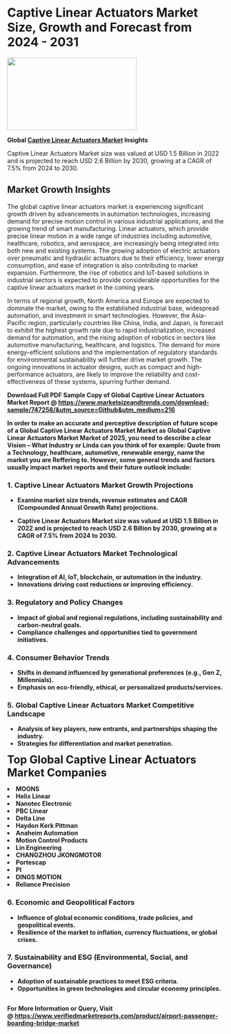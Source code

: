 <H1>Captive Linear Actuators Market Size, Growth and Forecast from 2024 - 2031</H1><img class="aligncenter size-medium wp-image-584254" src="https://thirdeyenews.in/wp-content/uploads/2024/09/Global-Market-Research-300x168.jpeg" alt="" width="300" height="168" /><p><strong>Global&nbsp;<a href="https://www.marketsizeandtrends.com/download-sample/747258/&amp;utm_source=Github&utm_medium=216">Captive Linear Actuators Market</a> Insights</strong></p><p>Captive Linear Actuators Market size was valued at USD 1.5 Billion in 2022 and is projected to reach USD 2.6 Billion by 2030, growing at a CAGR of 7.5% from 2024 to 2030.</p><p><h2>Market Growth Insights</h2> <p>The global captive linear actuators market is experiencing significant growth driven by advancements in automation technologies, increasing demand for precise motion control in various industrial applications, and the growing trend of smart manufacturing. Linear actuators, which provide precise linear motion in a wide range of industries including automotive, healthcare, robotics, and aerospace, are increasingly being integrated into both new and existing systems. The growing adoption of electric actuators over pneumatic and hydraulic actuators due to their efficiency, lower energy consumption, and ease of integration is also contributing to market expansion. Furthermore, the rise of robotics and IoT-based solutions in industrial sectors is expected to provide considerable opportunities for the captive linear actuators market in the coming years.</p> <p><strong></strong></p> <p>In terms of regional growth, North America and Europe are expected to dominate the market, owing to the established industrial base, widespread automation, and investment in smart technologies. However, the Asia-Pacific region, particularly countries like China, India, and Japan, is forecast to exhibit the highest growth rate due to rapid industrialization, increased demand for automation, and the rising adoption of robotics in sectors like automotive manufacturing, healthcare, and logistics. The demand for more energy-efficient solutions and the implementation of regulatory standards for environmental sustainability will further drive market growth. The ongoing innovations in actuator designs, such as compact and high-performance actuators, are likely to improve the reliability and cost-effectiveness of these systems, spurring further demand.</p> <p><strong></p><p><span class=""><strong>Download Full PDF Sample Copy of Global Captive Linear Actuators Market Report</strong> @ <a href="https://www.marketsizeandtrends.com/download-sample/747258/&amp;utm_source=Github&utm_medium=216" target="_blank">https://www.marketsizeandtrends.com/download-sample/747258/&amp;utm_source=Github&utm_medium=216</a></span></p><p>In order to make an accurate and perceptive description of future scope of a Global&nbsp;Captive Linear Actuators Market Market as Global&nbsp;Captive Linear Actuators Market Market of 2025, you need to describe a clear Vision &ndash; What Industry or Linda can you think of for example: Quote from a Technology, healthcare, automotive, renewable energy, name the market you are Reffering to. However, some general trends and factors usually impact market reports and their future outlook include:</p><h3>1.&nbsp;<strong>Captive Linear Actuators Market Growth Projections</strong></h3><ul><li>Examine market size trends, revenue estimates and CAGR (Compounded Annual Growth Rate) projections.</li><li><p>Captive Linear Actuators Market size was valued at USD 1.5 Billion in 2022 and is projected to reach USD 2.6 Billion by 2030, growing at a CAGR of 7.5% from 2024 to 2030.</p></li></ul><h3>2.&nbsp;<strong>Captive Linear Actuators Market Technological Advancements</strong></h3><ul><li>Integration of AI, IoT, blockchain, or automation in the industry.</li><li>Innovations driving cost reductions or improving efficiency.</li></ul><h3>3.&nbsp;<strong>Regulatory and Policy Changes</strong></h3><ul><li>Impact of global and regional regulations, including sustainability and carbon-neutral goals.</li><li>Compliance challenges and opportunities tied to government initiatives.</li></ul><h3>4.&nbsp;<strong>Consumer Behavior Trends</strong></h3><ul><li>Shifts in demand influenced by generational preferences (e.g., Gen Z, Millennials).</li><li>Emphasis on eco-friendly, ethical, or personalized products/services.</li></ul><h3>5.&nbsp;<strong>Global Captive Linear Actuators Market Competitive Landscape</strong></h3><ul><li>Analysis of key players, new entrants, and partnerships shaping the industry.</li><li>Strategies for differentiation and market penetration.</li></ul><p data-pm-slice="1 1 []"><span style="color: inherit; font-family: inherit; font-size: 25px;">Top Global Captive Linear Actuators Market Companies</span></p><div class="" data-test-id=""><p><li>MOONS</li><li> Helix Linear</li><li> Nanotec Electronic</li><li> PBC Linear</li><li> Delta Line</li><li> Haydon Kerk Pittman</li><li> Anaheim Automation</li><li> Motion Control Products</li><li> Lin Engineering</li><li> CHANGZHOU JKONGMOTOR</li><li> Portescap</li><li> PI</li><li> DINGS MOTION</li><li> Reliance Precision</li></p></div><h3>6.&nbsp;<strong>Economic and Geopolitical Factors</strong></h3><ul><li>Influence of global economic conditions, trade policies, and geopolitical events.</li><li>Resilience of the market to inflation, currency fluctuations, or global crises.</li></ul><h3>7.&nbsp;<strong>Sustainability and ESG (Environmental, Social, and Governance)</strong></h3><ul><li>Adoption of sustainable practices to meet ESG criteria.</li><li>Opportunities in green technologies and circular economy principles.</li></ul><h2><strong style="font-size: 14px;">For More Information or Query, Visit @&nbsp;</strong><a style="background-color: #ffffff; font-size: 14px;" href="https://www.marketsizeandtrends.com/report/captive-linear-actuators-market/" target="_blank">https://www.verifiedmarketreports.com/product/airport-passenger-boarding-bridge-market</a></h2>
